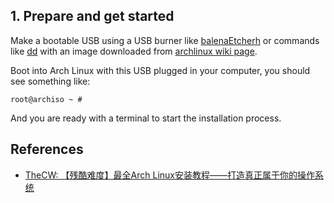 


## 1. Prepare and get started

Make a bootable USB using a USB burner like [balenaEtcherh](https://www.balena.io/etcher/) or commands like [dd](https://www.wikiwand.com/en/Dd_(Unix)) with an image downloaded from [archlinux wiki page](https://archlinux.org/download/).

Boot into Arch Linux with this USB plugged in your computer, you should see something like:

```
root@archiso ~ # 
```

And you are ready with a terminal to start the installation process.



## References

- [TheCW: 【残酷难度】最全Arch Linux安装教程——打造真正属于你的操作系统
](https://www.bilibili.com/video/BV11J411a7Tp?spm_id_from=333.999.0.0)


